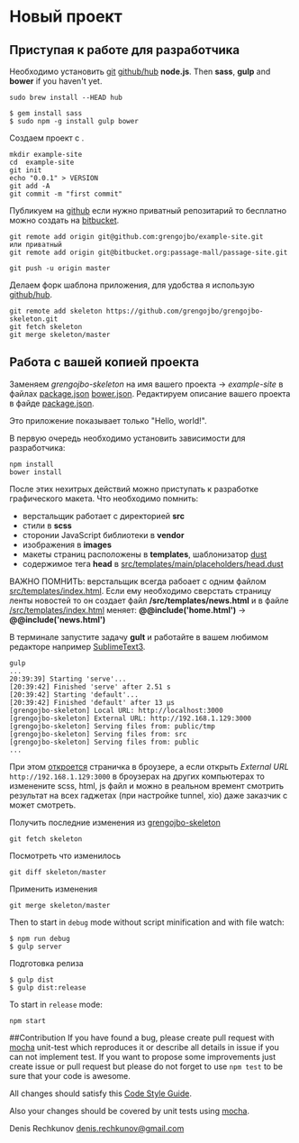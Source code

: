 #  Новый проект

## Приступая к работе для разработчика

Необходимо установить [git](http://git-scm.com/downloads) [github/hub](https://github.com/github/hub) **node.js**. Then **sass**, **gulp** and **bower** if you haven't yet.

```
sudo brew install --HEAD hub

$ gem install sass
$ sudo npm -g install gulp bower
```

Создаем проект с .

```
mkdir example-site
cd  example-site
git init
echo "0.0.1" > VERSION
git add -A
git commit -m "first commit"
```

Публикуем на [github](https://github.com) если нужно приватный репозитарий то бесплатно можно создать на [bitbucket](https://bitbucket.org).

```
git remote add origin git@github.com:grengojbo/example-site.git
или приватный
git remote add origin git@bitbucket.org:passage-mall/passage-site.git

git push -u origin master
```

Делаем форк шаблона приложения, для удобства я использую [github/hub](https://github.com/github/hub).

```
git remote add skeleton https://github.com/grengojbo/grengojbo-skeleton.git
git fetch skeleton
git merge skeleton/master
```

## Работа с вашей копией проекта

Заменяем *grengojbo-skeleton* на имя вашего проекта -> *example-site* в файлах [package.json](./package.json) [bower.json](./bower.json). Редактируем описание вашего проекта в файде [package.json](./package.json).

Это приложение показывает только "Hello, world!".

В первую очередь необходимо установить зависимости для разработчика:

```
npm install
bower install
```

После этих нехитрых действий можно приступать к разработке графического макета. Что необходимо помнить:
 - верстальщик работает с директорией **src**
 - стили в **scss**
 - сторонии JavaScript библиотеки в **vendor**
 - изображения в **images**
 - макеты страниц расположены в **templates**, шаблонизатор [dust](http://akdubya.github.io/dustjs/)
 - содержимое тега **head** в [src/templates/main/placeholders/head.dust](./src/templates/main/placeholders/head.dust)

ВАЖНО ПОМНИТЬ: верстальщик всегда рабоает с одним файлом [src/templates/index.html](./src/templates/index.html). Если ему необходимо сверстать страницу ленты новостей то он создает файл **/src/templates/news.html** и в файле [/src/templates/index.html](./src/templates/index.html) меняет: **@@include('home.html')** -> **@@include('news.html')**

В терминале запустите задачу **gult** и работайте в вашем любимом редакторе например [SublimeText3](http://www.sublimetext.com/3).

```
gulp
...
20:39:39] Starting 'serve'...
[20:39:42] Finished 'serve' after 2.51 s
[20:39:42] Starting 'default'...
[20:39:42] Finished 'default' after 13 μs
[grengojbo-skeleton] Local URL: http://localhost:3000
[grengojbo-skeleton] External URL: http://192.168.1.129:3000
[grengojbo-skeleton] Serving files from: public/tmp
[grengojbo-skeleton] Serving files from: src
[grengojbo-skeleton] Serving files from: public
...
```

При этом [откроется](http://localhost:3000) страничка в броузере, а если открыть *External URL* ```http://192.168.1.129:3000``` в броузерах на других компьютерах то изменените scss, html, js файл и можно в реальном времент смотрить результат на всех гаджетах (при настройке tunnel, xio) даже заказчик с может смотреть.

Получить последние изменения из [grengojbo-skeleton](https://github.com/grengojbo/grengojbo-skeleton)

```
git fetch skeleton
```

Посмотреть что изменилось

```
git diff skeleton/master
```

Применить изменения

```
git merge skeleton/master
```


Then to start in `debug` mode without script minification and with file watch:

```
$ npm run debug
$ gulp server
```

Подготовка релиза

```
$ gulp dist
$ gulp dist:release
```

To start in `release` mode:

```
npm start
```

##Contribution
If you have found a bug, please create pull request with [mocha](https://www.npmjs.org/package/mocha) 
unit-test which reproduces it or describe all details in issue if you can not 
implement test. If you want to propose some improvements just create issue or 
pull request but please do not forget to use `npm test` to be sure that your 
code is awesome.

All changes should satisfy this [Code Style Guide](https://github.com/catberry/catberry/blob/master/docs/code-style-guide.md).

Also your changes should be covered by unit tests using [mocha](https://www.npmjs.org/package/mocha).

Denis Rechkunov <denis.rechkunov@gmail.com>